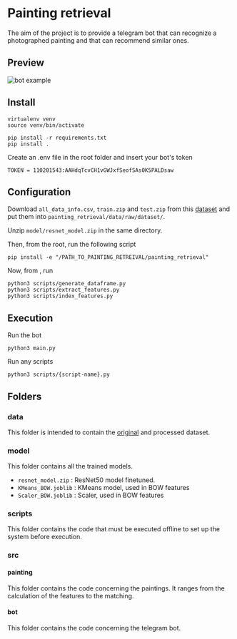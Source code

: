 # Painting retrieval

The aim of the project is to provide a telegram bot that can recognize a photographed painting and that can recommend
similar ones.

## Preview

![bot example](./out/bot-preview.png)


## Install

```
virtualenv venv
source venv/bin/activate

pip install -r requirements.txt
pip install .
```

Create an .env file in the root folder and insert your bot's token

```
TOKEN = 110201543:AAHdqTcvCH1vGWJxfSeofSAs0K5PALDsaw
```

## Configuration

Download `all_data_info.csv`, `train.zip` and `test.zip` 
from this [dataset](https://www.kaggle.com/c/painter-by-numbers/)
and put them into `painting_retrieval/data/raw/dataset/`.

Unzip `model/resnet_model.zip` in the same directory.

Then, from the root, run the following script
```
pip install -e "/PATH_TO_PAINTING_RETREIVAL/painting_retrieval"
```
Now, from , run
```
python3 scripts/generate_dataframe.py
python3 scripts/extract_features.py 
python3 scripts/index_features.py
```


## Execution

Run the bot

```
python3 main.py
```

Run any scripts

```
python3 scripts/{script-name}.py
```

## Folders

### data

This folder is intended to contain the [original](https://www.kaggle.com/c/painter-by-numbers/) and processed dataset.

### model

This folder contains all the trained models.

- `resnet_model.zip` : ResNet50 model finetuned.
- `KMeans_BOW.joblib` : KMeans model, used in BOW features
- `Scaler_BOW.joblib` : Scaler, used in BOW features

### scripts

This folder contains the code that must be executed offline to set up the system before execution.

### src

#### painting

This folder contains the code concerning the paintings. It ranges from the calculation of the features to the matching.

#### bot

This folder contains the code concerning the telegram bot.
